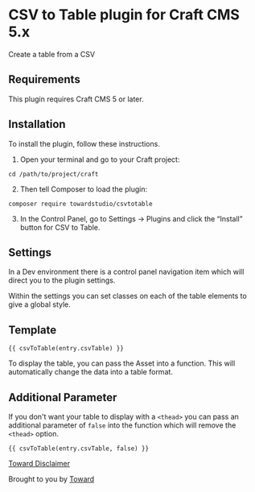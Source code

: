 # CSV to Table plugin for Craft CMS 5.x

Create a table from a CSV

## Requirements

This plugin requires Craft CMS 5 or later.

## Installation

To install the plugin, follow these instructions.

1. Open your terminal and go to your Craft project:

```
cd /path/to/project/craft
```

2. Then tell Composer to load the plugin:

```
composer require towardstudio/csvtotable
```

3. In the Control Panel, go to Settings → Plugins and click the “Install” button for CSV to Table.

## Settings

In a Dev environment there is a control panel navigation item which will direct you to the plugin settings.

Within the settings you can set classes on each of the table elements to give a global style.

## Template

```
{{ csvToTable(entry.csvTable) }}
```

To display the table, you can pass the Asset into a function. This will automatically change the data into a table format.

## Additional Parameter

If you don't want your table to display with a `<thead>` you can pass an additional parameter of `false` into the function which will remove the `<thead>` option.

```
{{ csvToTable(entry.csvTable, false) }}
```

[Toward Disclaimer](https://github.com/towardstudio/toward-open-source-disclaimer)

Brought to you by [Toward](https://toward.studio)
